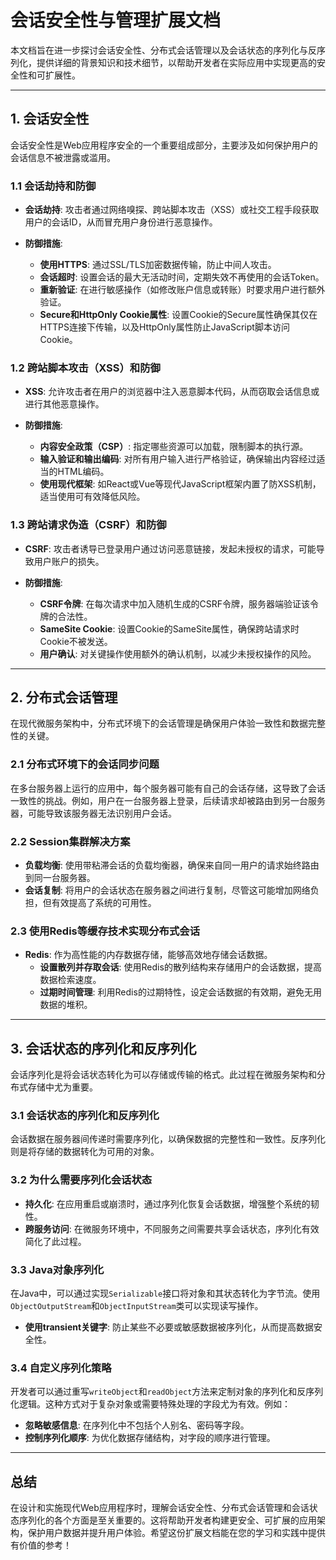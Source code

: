 # 会话安全性与管理扩展文档  

本文档旨在进一步探讨会话安全性、分布式会话管理以及会话状态的序列化与反序列化，提供详细的背景知识和技术细节，以帮助开发者在实际应用中实现更高的安全性和可扩展性。  

---

## 1. 会话安全性  

会话安全性是Web应用程序安全的一个重要组成部分，主要涉及如何保护用户的会话信息不被泄露或滥用。  

### 1.1 会话劫持和防御  

- **会话劫持**: 攻击者通过网络嗅探、跨站脚本攻击（XSS）或社交工程手段获取用户的会话ID，从而冒充用户身份进行恶意操作。  

- **防御措施**:  
  - **使用HTTPS**: 通过SSL/TLS加密数据传输，防止中间人攻击。  
  - **会话超时**: 设置会话的最大无活动时间，定期失效不再使用的会话Token。  
  - **重新验证**: 在进行敏感操作（如修改账户信息或转账）时要求用户进行额外验证。  
  - **Secure和HttpOnly Cookie属性**: 设置Cookie的Secure属性确保其仅在HTTPS连接下传输，以及HttpOnly属性防止JavaScript脚本访问Cookie。  

### 1.2 跨站脚本攻击（XSS）和防御  

- **XSS**: 允许攻击者在用户的浏览器中注入恶意脚本代码，从而窃取会话信息或进行其他恶意操作。  

- **防御措施**:  
  - **内容安全政策（CSP）**: 指定哪些资源可以加载，限制脚本的执行源。  
  - **输入验证和输出编码**: 对所有用户输入进行严格验证，确保输出内容经过适当的HTML编码。  
  - **使用现代框架**: 如React或Vue等现代JavaScript框架内置了防XSS机制，适当使用可有效降低风险。  

### 1.3 跨站请求伪造（CSRF）和防御  

- **CSRF**: 攻击者诱导已登录用户通过访问恶意链接，发起未授权的请求，可能导致用户账户的损失。  

- **防御措施**:  
  - **CSRF令牌**: 在每次请求中加入随机生成的CSRF令牌，服务器端验证该令牌的合法性。  
  - **SameSite Cookie**: 设置Cookie的SameSite属性，确保跨站请求时Cookie不被发送。  
  - **用户确认**: 对关键操作使用额外的确认机制，以减少未授权操作的风险。  

---

## 2. 分布式会话管理  

在现代微服务架构中，分布式环境下的会话管理是确保用户体验一致性和数据完整性的关键。  

### 2.1 分布式环境下的会话同步问题  

在多台服务器上运行的应用中，每个服务器可能有自己的会话存储，这导致了会话一致性的挑战。例如，用户在一台服务器上登录，后续请求却被路由到另一台服务器，可能导致该服务器无法识别用户会话。  

### 2.2 Session集群解决方案  

- **负载均衡**: 使用带粘滞会话的负载均衡器，确保来自同一用户的请求始终路由到同一台服务器。  
- **会话复制**: 将用户的会话状态在服务器之间进行复制，尽管这可能增加网络负担，但有效提高了系统的可用性。  

### 2.3 使用Redis等缓存技术实现分布式会话  

- **Redis**: 作为高性能的内存数据存储，能够高效地存储会话数据。  
  - **设置散列并存取会话**: 使用Redis的散列结构来存储用户的会话数据，提高数据检索速度。  
  - **过期时间管理**: 利用Redis的过期特性，设定会话数据的有效期，避免无用数据的堆积。  

---

## 3. 会话状态的序列化和反序列化  

会话序列化是将会话状态转化为可以存储或传输的格式。此过程在微服务架构和分布式存储中尤为重要。  

### 3.1 会话状态的序列化和反序列化  

会话数据在服务器间传递时需要序列化，以确保数据的完整性和一致性。反序列化则是将存储的数据转化为可用的对象。  

### 3.2 为什么需要序列化会话状态  

- **持久化**: 在应用重启或崩溃时，通过序列化恢复会话数据，增强整个系统的韧性。  
- **跨服务访问**: 在微服务环境中，不同服务之间需要共享会话状态，序列化有效简化了此过程。  

### 3.3 Java对象序列化  

在Java中，可以通过实现`Serializable`接口将对象和其状态转化为字节流。使用`ObjectOutputStream`和`ObjectInputStream`类可以实现读写操作。  

- **使用transient关键字**: 防止某些不必要或敏感数据被序列化，从而提高数据安全性。  

### 3.4 自定义序列化策略  

开发者可以通过重写`writeObject`和`readObject`方法来定制对象的序列化和反序列化逻辑。这种方式对于复杂对象或需要特殊处理的字段尤为有效。例如：  

- **忽略敏感信息**: 在序列化中不包括个人别名、密码等字段。  
- **控制序列化顺序**: 为优化数据存储结构，对字段的顺序进行管理。  

---

## 总结  

在设计和实施现代Web应用程序时，理解会话安全性、分布式会话管理和会话状态序列化的各个方面是至关重要的。这将帮助开发者构建更安全、可扩展的应用架构，保护用户数据并提升用户体验。希望这份扩展文档能在您的学习和实践中提供有价值的参考！